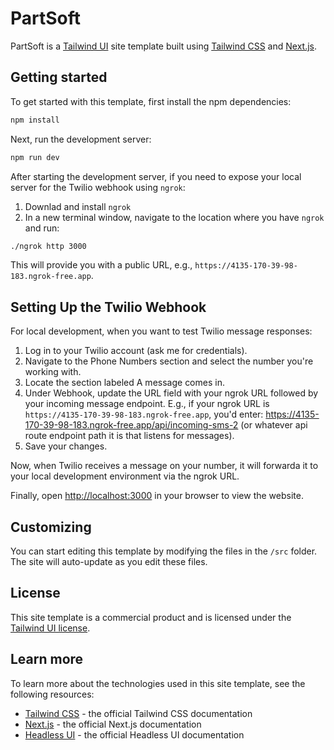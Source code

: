 # PartSoft

PartSoft is a [Tailwind UI](https://tailwindui.com) site template built using [Tailwind CSS](https://tailwindcss.com) and [Next.js](https://nextjs.org).

## Getting started

To get started with this template, first install the npm dependencies:

```bash
npm install
```

Next, run the development server:

```bash
npm run dev
```

After starting the development server, if you need to expose your local server for the Twilio webhook using `ngrok`:

1. Downlad and install `ngrok`
2. In a new terminal window, navigate to the location where you have `ngrok` and run:

```bash
./ngrok http 3000
```

This will provide you with a public URL, e.g., `https://4135-170-39-98-183.ngrok-free.app`.

## Setting Up the Twilio Webhook

For local development, when you want to test Twilio message responses:

1. Log in to your Twilio account (ask me for credentials).
2. Navigate to the Phone Numbers section and select the number you're working with.
3. Locate the section labeled A message comes in.
4. Under Webhook, update the URL field with your ngrok URL followed by your incoming message endpoint. E.g., if your ngrok URL is `https://4135-170-39-98-183.ngrok-free.app`, you'd enter: https://4135-170-39-98-183.ngrok-free.app/api/incoming-sms-2 (or whatever api route endpoint path it is that listens for messages).
5. Save your changes.

Now, when Twilio receives a message on your number, it will forwarda it to your local development environment via the ngrok URL.

Finally, open [http://localhost:3000](http://localhost:3000) in your browser to view the website.

## Customizing

You can start editing this template by modifying the files in the `/src` folder. The site will auto-update as you edit these files.

## License

This site template is a commercial product and is licensed under the [Tailwind UI license](https://tailwindui.com/license).

## Learn more

To learn more about the technologies used in this site template, see the following resources:

- [Tailwind CSS](https://tailwindcss.com/docs) - the official Tailwind CSS documentation
- [Next.js](https://nextjs.org/docs) - the official Next.js documentation
- [Headless UI](https://headlessui.dev) - the official Headless UI documentation
